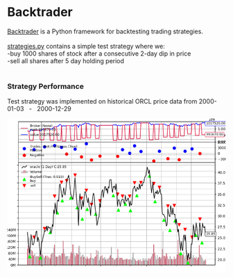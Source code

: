 # Backtrader 
[Backtrader](https://www.backtrader.com/) is a Python framework for backtesting trading strategies. 
<br>
<br>
[strategies.py](strategies.py) contains a simple test strategy where we: 
<br>
-buy 1000 shares of stock after a consecutive 2-day dip in price
<br>
-sell all shares after 5 day holding period  
<br>

### Strategy Performance 
Test strategy was implemented on historical ORCL price data from 2000-01-03 &nbsp;&nbsp;-&nbsp;&nbsp; 2000-12-29

![Alt text](Data/Figure.png)


